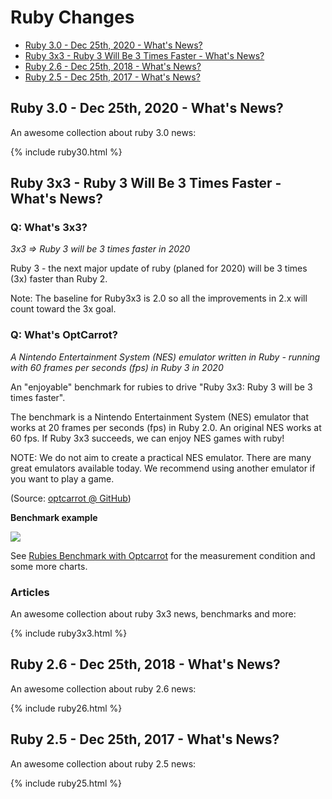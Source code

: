 # Ruby Changes

- [Ruby 3.0 - Dec 25th, 2020 - What's News?](#ruby-30---dec-25th-2020---whats-news)
- [Ruby 3x3 - Ruby 3 Will Be 3 Times Faster - What's News?](#ruby-3x3---ruby-3-will-be-3-times-faster---whats-news)
- [Ruby 2.6 - Dec 25th, 2018 - What's News?](#ruby-26---dec-25th-2018---whats-news)
- [Ruby 2.5 - Dec 25th, 2017 - What's News?](#ruby-25---dec-25th-2017---whats-news)



## Ruby 3.0 - Dec 25th, 2020 - What's News?

An awesome collection about ruby 3.0 news:

{% include ruby30.html %}



## Ruby 3x3 - Ruby 3 Will Be 3 Times Faster - What's News?


### Q: What's 3x3?

_3x3 => Ruby 3 will be 3 times faster in 2020_

Ruby 3 - the next major update of ruby (planed for 2020) will be 3 times (3x) faster than Ruby 2.

Note: The baseline for Ruby3x3 is 2.0 so all the improvements in 2.x will count toward the 3x goal.


### Q: What's OptCarrot?

_A Nintendo Entertainment System (NES) emulator written in Ruby - running with 60 frames per seconds (fps) in Ruby 3 in 2020_

An "enjoyable" benchmark for rubies to drive "Ruby 3x3: Ruby 3 will be 3 times faster".

The benchmark is a Nintendo Entertainment System (NES) emulator that works at 20 frames per seconds (fps) in Ruby 2.0.
An original NES works at 60 fps. If Ruby 3x3 succeeds, we can enjoy NES games with ruby!

NOTE: We do not aim to create a practical NES emulator.
There are many great emulators available today.
We recommend using another emulator if you want to play a game.

(Source: [optcarrot @ GitHub](https://github.com/mame/optcarrot))


**Benchmark example**

![](https://raw.githubusercontent.com/mame/optcarrot/master/doc/benchmark-summary.png)

See [Rubies Benchmark with Optcarrot](https://github.com/mame/optcarrot/blob/master/doc/benchmark.md) for the measurement condition and some more charts.


<!--
### Major News

- 2018/Feb - [Ruby 2.6.0 Preview Released](https://www.ruby-lang.org/en/news/2018/02/24/ruby-2-6-0-preview1-released) - Early 2.6.0 preview release incl. Just-In-Time (JIT) compiler; to use add `--jit` to the command line
- 2017/Dec - [MJIT infrastructure accepted into Ruby 2.6](https://github.com/ruby/ruby/pull/1782) - MJIT infrastructure means: JIT worker thread, profiler, gcc/clang compiler support, loading function from shared object file, some hooks to ensure JIT does not cause SEGV, etc...

See the [#Ruby3x3](https://twitter.com/hashtag/Ruby3x3) hashtag on twitter for the latest Ruby 3x3 news bytes.
-->



### Articles

An awesome collection about ruby 3x3 news, benchmarks and more:

{% include ruby3x3.html %}



## Ruby 2.6 - Dec 25th, 2018 - What's News?

An awesome collection about ruby 2.6 news:


{% include ruby26.html %}



## Ruby 2.5 - Dec 25th, 2017 - What's News?

An awesome collection about ruby 2.5 news:

{% include ruby25.html %}